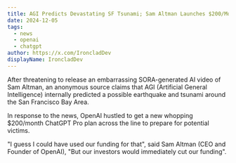 ```yaml
---
title: AGI Predicts Devastating SF Tsunami; Sam Altman Launches $200/Month ChatGPT Pro Plan to Prep for Potential Victims
date: 2024-12-05
tags: 
  - news
  - openai
  - chatgpt
author: https://x.com/IroncladDev
displayName: IroncladDev
---
```


After threatening to release an embarrassing SORA-generated AI video of Sam Altman, an anonymous source claims that AGI (Artificial General Intelligence) internally predicted a possible earthquake and tsunami around the San Francisco Bay Area.

In response to the news, OpenAI hustled to get a new whopping $200/month ChatGPT Pro plan across the line to prepare for potential victims.

"I guess I could have used our funding for that", said Sam Altman (CEO and Founder of OpenAI), "But our investors would immediately cut our funding".
